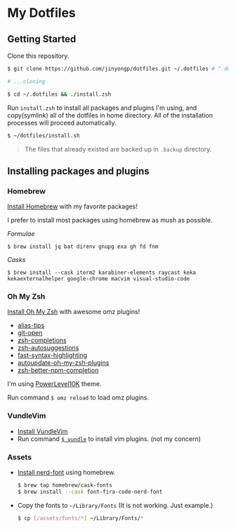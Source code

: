 # My Dotfiles

## Getting Started

Clone this repository.

```sh
$ git clone https://github.com/jinyongp/dotfiles.git ~/.dotfiles # ".dotfiles" should start with dot(.)

# ...cloning

$ cd ~/.dotfiles && ./install.zsh
```

Run `install.zsh` to install all packages and plugins I'm using, and copy(symlink) all of the dotfiles in home directory. All of the installation processes will proceed automatically.

```sh
$ ~/dotfiles/install.sh
```

> The files that already existed are backed up in `.backup` directory.

## Installing packages and plugins

### Homebrew

[Install Homebrew](https://brew.sh) with my favorite packages!

I prefer to install most packages using homebrew as mush as possible.

_Formulae_

```
$ brew install jq bat direnv gnupg exa gh fd fnm
```

_Casks_

```
$ brew install --cask iterm2 karabiner-elements raycast keka kekaexternalhelper google-chrome macvim visual-studio-code
```

### Oh My Zsh

[Install Oh My Zsh](https://ohmyz.sh/#install) with awesome omz plugins!

- [alias-tips](https://github.com/djui/alias-tips#oh-my-zsh)
- [git-open](https://github.com/paulirish/git-open#oh-my-zsh)
- [zsh-completions](https://github.com/zsh-users/zsh-completions#oh-my-zsh)
- [zsh-autosuggestions](https://github.com/zsh-users/zsh-autosuggestions/blob/master/INSTALL.md#oh-my-zsh)
- [fast-syntax-highlighting](https://github.com/zdharma-continuum/fast-syntax-highlighting#oh-my-zsh)
- [autoupdate-oh-my-zsh-plugins](https://github.com/tamcore/autoupdate-oh-my-zsh-plugins)
- [zsh-better-npm-completion](https://github.com/lukechilds/zsh-better-npm-completion#as-an-oh-my-zsh-custom-plugin)

I'm using [PowerLevel10K](https://github.com/romkatv/powerlevel10k#oh-my-zsh) theme.

Run command `$ omz reload` to load omz plugins.

### VundleVim

- [Install VundleVim](https://github.com/VundleVim/Vundle.vim#quick-start)
- Run command [`$ vundle`](https://github.com/ohmyzsh/ohmyzsh/tree/master/plugins/vundle) to install vim plugins. (not my concern)

### Assets

- [Install nerd-font](https://github.com/ryanoasis/nerd-fonts#option-4-homebrew-fonts) using homebrew.

  ```sh
  $ brew tap homebrew/cask-fonts
  $ brew install --cask font-fira-code-nerd-font
  ```

- Copy the fonts to `~/Library/Fonts` (It is not working. Just example.)

  ```sh
  $ cp [/assets/fonts/*] ~/Library/Fonts/*
  ```
